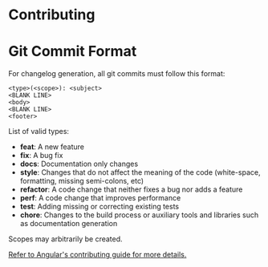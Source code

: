 # Contributing

# Git Commit Format


For changelog generation, all git commits must follow this format:

    <type>(<scope>): <subject>
    <BLANK LINE>
    <body>
    <BLANK LINE>
    <footer>


List of valid types:

* **feat**: A new feature
* **fix**: A bug fix
* **docs**: Documentation only changes
* **style**: Changes that do not affect the meaning of the code (white-space, formatting, missing
  semi-colons, etc)
* **refactor**: A code change that neither fixes a bug nor adds a feature
* **perf**: A code change that improves performance
* **test**: Adding missing or correcting existing tests
* **chore**: Changes to the build process or auxiliary tools and libraries such as documentation
  generation

Scopes may arbitrarily be created.

[Refer to Angular's contributing guide for more details.](https://github.com/angular/angular.js/blob/master/DEVELOPERS.md)
